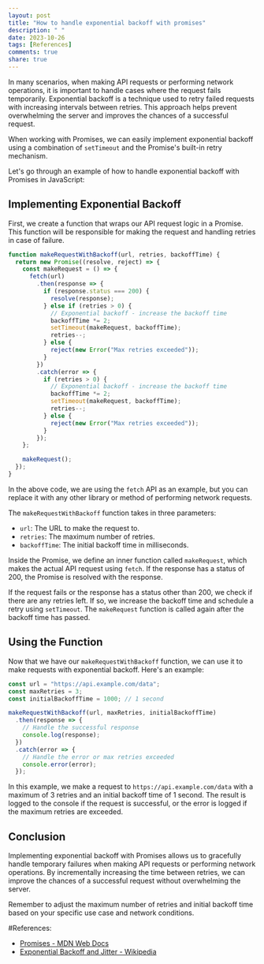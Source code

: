 ```yaml
---
layout: post
title: "How to handle exponential backoff with promises"
description: " "
date: 2023-10-26
tags: [References]
comments: true
share: true
---
```


In many scenarios, when making API requests or performing network operations, it is important to handle cases where the request fails temporarily. Exponential backoff is a technique used to retry failed requests with increasing intervals between retries. This approach helps prevent overwhelming the server and improves the chances of a successful request.

When working with Promises, we can easily implement exponential backoff using a combination of `setTimeout` and the Promise's built-in retry mechanism. 

Let's go through an example of how to handle exponential backoff with Promises in JavaScript:

## Implementing Exponential Backoff

First, we create a function that wraps our API request logic in a Promise. This function will be responsible for making the request and handling retries in case of failure. 

```javascript
function makeRequestWithBackoff(url, retries, backoffTime) {
  return new Promise((resolve, reject) => {
    const makeRequest = () => {
      fetch(url)
        .then(response => {
          if (response.status === 200) {
            resolve(response);
          } else if (retries > 0) {
            // Exponential backoff - increase the backoff time
            backoffTime *= 2;
            setTimeout(makeRequest, backoffTime);
            retries--;
          } else {
            reject(new Error("Max retries exceeded"));
          }
        })
        .catch(error => {
          if (retries > 0) {
            // Exponential backoff - increase the backoff time
            backoffTime *= 2;
            setTimeout(makeRequest, backoffTime);
            retries--;
          } else {
            reject(new Error("Max retries exceeded"));
          }
        });
    };

    makeRequest();
  });
}
```

In the above code, we are using the `fetch` API as an example, but you can replace it with any other library or method of performing network requests.

The `makeRequestWithBackoff` function takes in three parameters: 
- `url`: The URL to make the request to.
- `retries`: The maximum number of retries.
- `backoffTime`: The initial backoff time in milliseconds.

Inside the Promise, we define an inner function called `makeRequest`, which makes the actual API request using `fetch`. If the response has a status of 200, the Promise is resolved with the response. 

If the request fails or the response has a status other than 200, we check if there are any retries left. If so, we increase the backoff time and schedule a retry using `setTimeout`. The `makeRequest` function is called again after the backoff time has passed. 

## Using the Function

Now that we have our `makeRequestWithBackoff` function, we can use it to make requests with exponential backoff. Here's an example:

```javascript
const url = "https://api.example.com/data";
const maxRetries = 3;
const initialBackoffTime = 1000; // 1 second

makeRequestWithBackoff(url, maxRetries, initialBackoffTime)
  .then(response => {
    // Handle the successful response
    console.log(response);
  })
  .catch(error => {
    // Handle the error or max retries exceeded
    console.error(error);
  });
```

In this example, we make a request to `https://api.example.com/data` with a maximum of 3 retries and an initial backoff time of 1 second. The result is logged to the console if the request is successful, or the error is logged if the maximum retries are exceeded.

## Conclusion

Implementing exponential backoff with Promises allows us to gracefully handle temporary failures when making API requests or performing network operations. By incrementally increasing the time between retries, we can improve the chances of a successful request without overwhelming the server.

Remember to adjust the maximum number of retries and initial backoff time based on your specific use case and network conditions.

#References:
- [Promises - MDN Web Docs](https://developer.mozilla.org/en-US/docs/Web/JavaScript/Reference/Global_Objects/Promise)
- [Exponential Backoff and Jitter - Wikipedia](https://en.wikipedia.org/wiki/Exponential_backoff)
